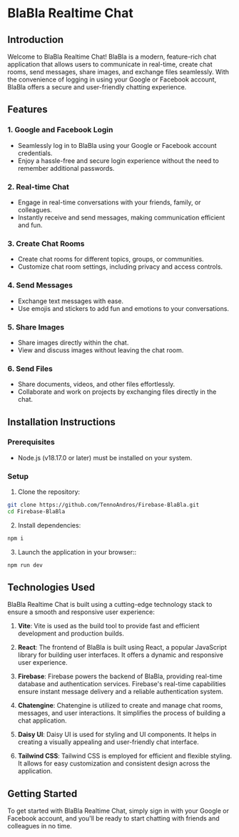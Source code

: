 # BlaBla Realtime Chat

## Introduction

Welcome to BlaBla Realtime Chat! BlaBla is a modern, feature-rich chat application that allows users to communicate in real-time, create chat rooms, send messages, share images, and exchange files seamlessly. With the convenience of logging in using your Google or Facebook account, BlaBla offers a secure and user-friendly chatting experience.

## Features

### 1. Google and Facebook Login

- Seamlessly log in to BlaBla using your Google or Facebook account credentials.
- Enjoy a hassle-free and secure login experience without the need to remember additional passwords.

### 2. Real-time Chat

- Engage in real-time conversations with your friends, family, or colleagues.
- Instantly receive and send messages, making communication efficient and fun.

### 3. Create Chat Rooms

- Create chat rooms for different topics, groups, or communities.
- Customize chat room settings, including privacy and access controls.

### 4. Send Messages

- Exchange text messages with ease.
- Use emojis and stickers to add fun and emotions to your conversations.

### 5. Share Images

- Share images directly within the chat.
- View and discuss images without leaving the chat room.

### 6. Send Files

- Share documents, videos, and other files effortlessly.
- Collaborate and work on projects by exchanging files directly in the chat.

## Installation Instructions

### Prerequisites

- Node.js (v18.17.0 or later) must be installed on your system.

### Setup

1. Clone the repository:

```bash
git clone https://github.com/TennoAndros/Firebase-BlaBla.git
cd Firebase-BlaBla
```

2. Install dependencies:

```bash
npm i
```

3. Launch the application in your browser::

```bash
npm run dev
```

## Technologies Used

BlaBla Realtime Chat is built using a cutting-edge technology stack to ensure a smooth and responsive user experience:

1. **Vite**: Vite is used as the build tool to provide fast and efficient development and production builds.

2. **React**: The frontend of BlaBla is built using React, a popular JavaScript library for building user interfaces. It offers a dynamic and responsive user experience.

3. **Firebase**: Firebase powers the backend of BlaBla, providing real-time database and authentication services. Firebase's real-time capabilities ensure instant message delivery and a reliable authentication system.

4. **Chatengine**: Chatengine is utilized to create and manage chat rooms, messages, and user interactions. It simplifies the process of building a chat application.

5. **Daisy UI**: Daisy UI is used for styling and UI components. It helps in creating a visually appealing and user-friendly chat interface.

6. **Tailwind CSS**: Tailwind CSS is employed for efficient and flexible styling. It allows for easy customization and consistent design across the application.

## Getting Started

To get started with BlaBla Realtime Chat, simply sign in with your Google or Facebook account, and you'll be ready to start chatting with friends and colleagues in no time.
